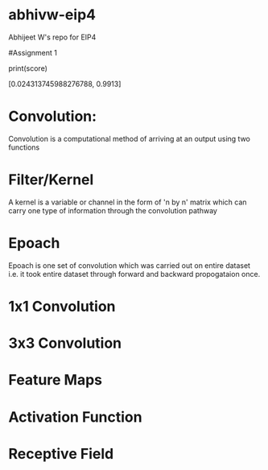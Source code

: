 # abhivw-eip4
Abhijeet W's repo for EIP4

#Assignment 1

print(score)

[0.024313745988276788, 0.9913]


# Convolution: 

Convolution is a computational method of arriving at an output using two functions

# Filter/Kernel

A kernel is a variable or channel in the form of 'n by n' matrix which can carry one type of information through the convolution pathway

# Epoach
Epoach is one set of convolution which was carried out on entire dataset i.e. it took entire dataset through forward and backward propogataion once.

# 1x1 Convolution

# 3x3 Convolution

# Feature Maps

# Activation Function

# Receptive Field
